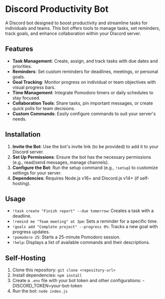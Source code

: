 # Discord Productivity Bot

A Discord bot designed to boost productivity and streamline tasks for individuals and teams. This bot offers tools to manage tasks, set reminders, track goals, and enhance collaboration within your Discord server.

## Features

- **Task Management**: Create, assign, and track tasks with due dates and priorities.
- **Reminders**: Set custom reminders for deadlines, meetings, or personal goals.
- **Goal Tracking**: Monitor progress on individual or team objectives with visual progress bars.
- **Time Management**: Integrate Pomodoro timers or daily schedules to stay focused.
- **Collaboration Tools**: Share tasks, pin important messages, or create quick polls for team decisions.
- **Custom Commands**: Easily configure commands to suit your server's needs.

## Installation

1. **Invite the Bot**: Use the bot's invite link (to be provided) to add it to your Discord server.
2. **Set Up Permissions**: Ensure the bot has the necessary permissions (e.g., read/send messages, manage channels).
3. **Configure the Bot**: Run the setup command (e.g., `!setup`) to customize settings for your server.
4. **Dependencies**: Requires Node.js v16+ and Discord.js v14+ (if self-hosting).

## Usage

- `!task create "Finish report" --due tomorrow`: Creates a task with a deadline.
- `!remind me "Team meeting" at 3pm`: Sets a reminder for a specific time.
- `!goals add "Complete project" --progress 0%`: Tracks a new goal with progress updates.
- `!pomodoro 25`: Starts a 25-minute Pomodoro session.
- `!help`: Displays a list of available commands and their descriptions.

## Self-Hosting

1. Clone this repository: `git clone <repository-url>`
2. Install dependencies: `npm install`
3. Create a `.env` file with your bot token and other configurations:
   -DISCORD_TOKEN=your-bot-token
4. Run the bot: `node index.js`
